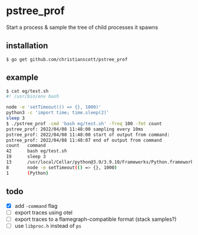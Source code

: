 # pstree_prof

Start a process & sample the tree of child processes it spawns

## installation

```shell
$ go get github.com/christianscott/pstree_prof
```

## example

```sh
$ cat eg/test.sh
#! /usr/bin/env bash

node -e 'setTimeout(() => {}, 1000)'
python3 -c 'import time; time.sleep(2)'
sleep 3                                                                                                                                                                                                                                                                                                                                                         
$ ./pstree_prof -cmd 'bash eg/test.sh' -freq 100 -fmt count
pstree_prof: 2022/04/08 11:48:00 sampling every 10ms
pstree_prof: 2022/04/08 11:48:00 start of output from command:
pstree_prof: 2022/04/08 11:48:07 end of output from command
count   command
42      bash eg/test.sh
19      sleep 3
13      /usr/local/Cellar/python@3.9/3.9.10/Frameworks/Python.framework/Versions/3.9/Resources/Python.app/Contents/MacOS/Python -c import time; time.sleep(2)
8       node -e setTimeout(() => {}, 1000)
1       (Python)
```

## todo

- [x] add `-command` flag
- [ ] export traces using otel
- [ ] export traces to a flamegraph-compatible format (stack samples?)
- [ ] use `libproc.h` instead of `ps`
